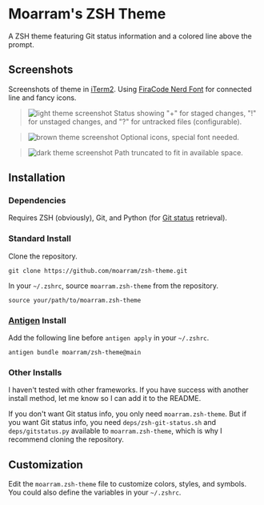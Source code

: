 # Moarram's ZSH Theme
A ZSH theme featuring Git status information and a colored line above the prompt.


## Screenshots
Screenshots of theme in [iTerm2](https://iterm2.com/index.html). Using [FiraCode Nerd Font](https://github.com/ryanoasis/nerd-fonts/tree/master/patched-fonts/FiraCode) for connected line and fancy icons.

> ![light theme screenshot](https://raw.githubusercontent.com/Moarram/zsh-theme/main/.github/images/zsh_theme_light.png)
> Status showing "+" for staged changes, "!" for unstaged changes, and "?" for untracked files (configurable).

> ![brown theme screenshot](https://raw.githubusercontent.com/Moarram/zsh-theme/main/.github/images/zsh_theme_brown.png)
> Optional icons, special font needed.

> ![dark theme screenshot](https://raw.githubusercontent.com/Moarram/zsh-theme/main/.github/images/zsh_theme_dark.png)
> Path truncated to fit in available space.


## Installation
### Dependencies
Requires ZSH (obviously), Git, and Python (for [Git status](https://github.com/olivierverdier/zsh-git-prompt) retrieval).

### Standard Install
Clone the repository.
```
git clone https://github.com/moarram/zsh-theme.git
```

In your `~/.zshrc`, source `moarram.zsh-theme` from the repository.
```
source your/path/to/moarram.zsh-theme
```

### [Antigen](https://github.com/zsh-users/antigen) Install
Add the following line before `antigen apply` in your `~/.zshrc`.
```
antigen bundle moarram/zsh-theme@main
```

### Other Installs
I haven't tested with other frameworks. If you have success with another install method, let me know so I can add it to the README.

If you don't want Git status info, you only need `moarram.zsh-theme`. But if you want Git status info, you need `deps/zsh-git-status.sh` and `deps/gitstatus.py` available to `moarram.zsh-theme`, which is why I recommend cloning the repository.


## Customization
Edit the `moarram.zsh-theme` file to customize colors, styles, and symbols. You could also define the variables in your `~/.zshrc`. 
<!-- Options are summarized here.

### Separator Line
`____________`

The separator line can be set to show always, never, or when it's not the first prompt of the window (default). You can also change the character used for the line (if you prefer space for example).

### Information Line
`user @ host: ...path | branch [status]`

Each part of the information line can be individually styled using [ANSI SGR codes](https://en.wikipedia.org/wiki/ANSI_escape_code#SGR_(Select_Graphic_Rendition)_parameters) (which are conveniently aliased in the theme file). 

### Git Status
`[+!?↓↑✘]`

As configured, the Git status info shows "+" for staged changes, "!" for unstaged changes, "?" for untracked files, "↓" for commits behind, "↑" for commits ahead, "✘" for conflicts, and nothing when the branch is clean. All these characters can be customized.

### Prompt
`$ `

As configured, the prompt shows "$" normally and "#" for root. This can be customized by changing `PROMPT` (if you prefer "%" for example). 

## Resources

*	https://unix.stackexchange.com/questions/675237/repeat-char-n-times-in-zsh-prompt-->
